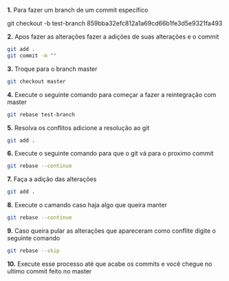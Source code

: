 **1.** Para fazer um branch de um commit especifico

git checkout -b test-branch 859bba32efc812a1a69cd66b1fe3d5e9321fa493

**2.** Apos fazer as alterações fazer a adições de suas alterações e o commit

```bash
git add . 
git commit -m ""
```

**3.** Troque para o branch master 

```bash
git checkout master
```

**4.** Execute o seguinte comando para começar a fazer a reintegração com master

```bash
git rebase test-branch
```

**5.** Resolva os conflitos adicione a resolução ao git

```bash
git add . 
```

**6.** Execute o seguinte comando para que o git vá para o proximo commit 

```bash
git rebase --continue
```

**7.** Faça a adição das alterações

```bash
git add . 
```

**8.** Execute o camando caso haja algo que queira manter 

```bash
git rebase --continue
```

**9.** Caso queira pular as alterações que apareceram como conflite digite o seguinte comando

```bash
git rebase --skip
```

**10.** Execute esse processo até que acabe os commits e você chegue no ultimo commit feito no master
